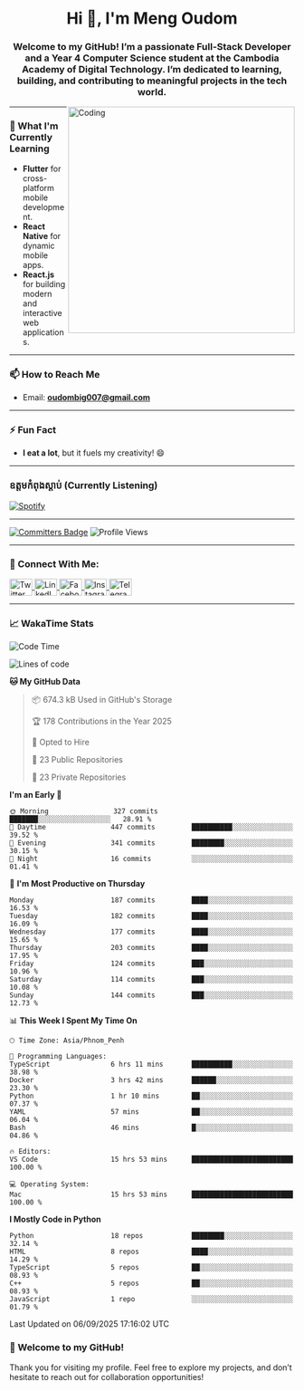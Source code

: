 <h1 align="center">Hi 👋, I'm Meng Oudom</h1>
<h3 align="center">
  Welcome to my GitHub! I’m a passionate Full-Stack Developer and a Year 4 Computer Science student at the Cambodia Academy of Digital Technology. 
  I’m dedicated to learning, building, and contributing to meaningful projects in the tech world.
</h3>

<img align="right" alt="Coding" width="400" src="https://raw.githubusercontent.com/gist/i330z/76321b8be37cd29720bbaf781c09dbfa/raw/92cbc180c0d91f75a9cec806d6935fc94ff58a26/code.gif">

---

### 🌱 What I'm Currently Learning
- **Flutter** for cross-platform mobile development.
- **React Native** for dynamic mobile apps.
- **React.js** for building modern and interactive web applications.

---

### 📫 How to Reach Me
- Email: **oudombig007@gmail.com**

---

### ⚡ Fun Fact
- **I eat a lot**, but it fuels my creativity! 😄

---

### ឧត្តមកំពុងស្ដាប់ (Currently Listening)

[![Spotify](https://spotify-github-profile.kittinanx.com/api/view.svg?uid=3174aclmtikztsmxjx5h26neuose&cover_image=true&theme=default&show_offline=false&background_color=121212&interchange=false)](https://open.spotify.com/user/3174aclmtikztsmxjx5h26neuose)

---

[![Committers Badge](https://user-badge.committers.top/cambodia/oudommeng.svg)](https://user-badge.committers.top/cambodia/oudommeng)
![Profile Views](https://komarev.com/ghpvc/?username=oudommeng)

---

### 🔗 Connect With Me:
<p align="left">
  <a href="https://twitter.com/sovathmonioudom" target="_blank">
    <img align="center" src="https://raw.githubusercontent.com/rahuldkjain/github-profile-readme-generator/master/src/images/icons/Social/twitter.svg" alt="Twitter" height="30" width="40" />
  </a>
  <a href="https://linkedin.com/in/meng-oudom" target="_blank">
    <img align="center" src="https://raw.githubusercontent.com/rahuldkjain/github-profile-readme-generator/master/src/images/icons/Social/linked-in-alt.svg" alt="LinkedIn" height="30" width="40" />
  </a>
  <a href="https://fb.com/mengsovathmonioudom" target="_blank">
    <img align="center" src="https://raw.githubusercontent.com/rahuldkjain/github-profile-readme-generator/master/src/images/icons/Social/facebook.svg" alt="Facebook" height="30" width="40" />
  </a>
  <a href="https://instagram.com/oudom.mg" target="_blank">
    <img align="center" src="https://raw.githubusercontent.com/rahuldkjain/github-profile-readme-generator/master/src/images/icons/Social/instagram.svg" alt="Instagram" height="30" width="40" />
  </a>
  <a href="https://t.me/OudomMeng" target="_blank">
    <img align="center" src="https://cdn.worldvectorlogo.com/logos/telegram-1.svg" alt="Telegram" height="30" width="40" />
  </a>
</p>

---

### 📈 WakaTime Stats
<!--START_SECTION:waka-->
![Code Time](http://img.shields.io/badge/Code%20Time-336%20hrs%2031%20mins-blue)

![Lines of code](https://img.shields.io/badge/From%20Hello%20World%20I%27ve%20Written-22.9%20million%20lines%20of%20code-blue)

**🐱 My GitHub Data** 

> 📦 674.3 kB Used in GitHub's Storage 
 > 
> 🏆 178 Contributions in the Year 2025
 > 
> 💼 Opted to Hire
 > 
> 📜 23 Public Repositories 
 > 
> 🔑 23 Private Repositories 
 > 
**I'm an Early 🐤** 

```text
🌞 Morning                327 commits         ███████░░░░░░░░░░░░░░░░░░   28.91 % 
🌆 Daytime                447 commits         ██████████░░░░░░░░░░░░░░░   39.52 % 
🌃 Evening                341 commits         ████████░░░░░░░░░░░░░░░░░   30.15 % 
🌙 Night                  16 commits          ░░░░░░░░░░░░░░░░░░░░░░░░░   01.41 % 
```
📅 **I'm Most Productive on Thursday** 

```text
Monday                   187 commits         ████░░░░░░░░░░░░░░░░░░░░░   16.53 % 
Tuesday                  182 commits         ████░░░░░░░░░░░░░░░░░░░░░   16.09 % 
Wednesday                177 commits         ████░░░░░░░░░░░░░░░░░░░░░   15.65 % 
Thursday                 203 commits         ████░░░░░░░░░░░░░░░░░░░░░   17.95 % 
Friday                   124 commits         ███░░░░░░░░░░░░░░░░░░░░░░   10.96 % 
Saturday                 114 commits         ███░░░░░░░░░░░░░░░░░░░░░░   10.08 % 
Sunday                   144 commits         ███░░░░░░░░░░░░░░░░░░░░░░   12.73 % 
```


📊 **This Week I Spent My Time On** 

```text
🕑︎ Time Zone: Asia/Phnom_Penh

💬 Programming Languages: 
TypeScript               6 hrs 11 mins       ██████████░░░░░░░░░░░░░░░   38.98 % 
Docker                   3 hrs 42 mins       ██████░░░░░░░░░░░░░░░░░░░   23.30 % 
Python                   1 hr 10 mins        ██░░░░░░░░░░░░░░░░░░░░░░░   07.37 % 
YAML                     57 mins             ██░░░░░░░░░░░░░░░░░░░░░░░   06.04 % 
Bash                     46 mins             █░░░░░░░░░░░░░░░░░░░░░░░░   04.86 % 

🔥 Editors: 
VS Code                  15 hrs 53 mins      █████████████████████████   100.00 % 

💻 Operating System: 
Mac                      15 hrs 53 mins      █████████████████████████   100.00 % 
```

**I Mostly Code in Python** 

```text
Python                   18 repos            ████████░░░░░░░░░░░░░░░░░   32.14 % 
HTML                     8 repos             ████░░░░░░░░░░░░░░░░░░░░░   14.29 % 
TypeScript               5 repos             ██░░░░░░░░░░░░░░░░░░░░░░░   08.93 % 
C++                      5 repos             ██░░░░░░░░░░░░░░░░░░░░░░░   08.93 % 
JavaScript               1 repo              ░░░░░░░░░░░░░░░░░░░░░░░░░   01.79 % 
```




 Last Updated on 06/09/2025 17:16:02 UTC
<!--END_SECTION:waka-->
<!-- 
### 📊 GitHub Stats
<a href="https://github.com/anuraghazra/github-readme-stats">
  <img align="top" src="https://github-readme-stats.vercel.app/api?username=oudommeng&theme=transparent&show_icons=true" alt="Oudom Meng's GitHub Stats" />
</a>

<a href="https://github.com/anuraghazra/github-readme-stats">
  <img align="top" src="https://github-readme-stats.vercel.app/api/top-langs/?username=oudommeng&count_private=true&theme=transparent&show_icons=true&hide=css&layout=compact&card_width=270&langs_count=10" />
</a>

---

<img align="center" src="http://github-profile-summary-cards.vercel.app/api/cards/profile-details?username=oudommeng&theme=transparent&" height="250em" />
<img align="center" src="http://github-profile-summary-cards.vercel.app/api/cards/productive-time?username=oudommeng&theme=transparent&utcOffset=7" height="200em" />

--- -->

### 🚀 Welcome to my GitHub!
Thank you for visiting my profile. Feel free to explore my projects, and don’t hesitate to reach out for collaboration opportunities!
